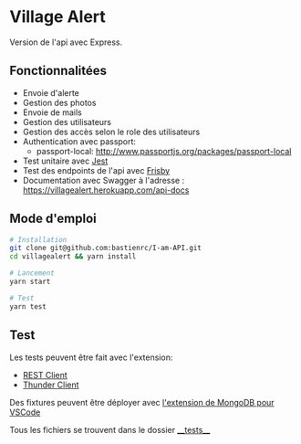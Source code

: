 # Village Alert

Version de l'api avec Express.

## Fonctionnalitées

  - Envoie d'alerte
  - Gestion des photos
  - Envoie de mails
  - Gestion des utilisateurs
  - Gestion des accès selon le role des utilisateurs
  - Authentication avec passport: 
    - passport-local: http://www.passportjs.org/packages/passport-local
  - Test unitaire avec [Jest](https://jestjs.io)
  - Test des endpoints de l'api avec [Frisby](https://docs.frisbyjs.com)
  - Documentation avec Swagger à l'adresse : https://villagealert.herokuapp.com/api-docs

## Mode d'emploi

```sh
# Installation
git clone git@github.com:bastienrc/I-am-API.git
cd villagealert && yarn install

# Lancement
yarn start

# Test
yarn test
```

## Test

Les tests peuvent être fait avec l'extension:
  - [REST Client](https://marketplace.visualstudio.com/items?itemName=humao.rest-client)
  - [Thunder Client](https://marketplace.visualstudio.com/items?itemName=rangav.vscode-thunder-client)

Des fixtures peuvent être déployer avec [l'extension de MongoDB pour VSCode](https://marketplace.visualstudio.com/items?itemName=mongodb.mongodb-vscode)

Tous les fichiers se trouvent dans le dossier [\_\_tests__](__tests__)

